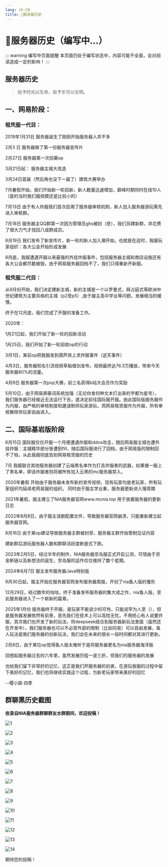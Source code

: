 ```yaml
---
lang: zh-CN
title: 📒服务器历史
---
```

# 📒服务器历史（编写中...）

::: warning 编写中页面提醒
本页面仍处于编写状态中，内容可能不全面，会对阅读造成一定的影响！
:::
## 服务器历史

>给予时光以生命，给予岁月以文明。

## 一、网易阶段：

### 租凭服一代目：

2019年1月31日 服务器诞生了刚刚开始服务器人并不多

2月3 日  服务器做了第一份服务器宣传片

2月27日 服务器第一次招募op

3月21日起： 服务器主城大改造

3月24日首届（然后再也没下一届了）建筑大赛举办

7月暑假开始，我们开始新一轮招新，新人数量迅速增加，巅峰时期同时在线10人（是的当时我们服规模还是比较小的）

7月13日 由于有人炸服我们首次启用了服务器审核机制，新人加入服务器游玩需先进入审核群。

7月18日 服务器主QQ群第一次因为管理员ghs被封（悲），我们另建新群，并花费了很大力气才找回八成群成员。

8月19日 我们发布了新宣传片，新一轮的新人加入潮开始。也就是在这时，我服玩家组织：各大公会开始形成发展

8月底，我服遭遇开服以来最强的外挂炸服事件，包括服务器主城和商店设施还有各大公会都尽数被毁，由于网易服务器回档不了，我们只得重新开新服。

### 租凭服二代目：

从9月份开始，我们决定建新主城，新的主城是一个以罗曼式，拜占庭式等欧洲中世纪建筑为主要风格的主城（p2至p5）,由于服主高中学业等问题，发展相当的缓慢。

终于在12月底，我们完成了开服的准备工作。

2020年：

1月21日起，我们开始了新一轮的招新活动

1月25日，我们开始了新一轮招收op的行动

3月1日，某前op把我服发到葫芦侠上求炸服事件（逆天事件）

4月3日，服务器知名引流视频草船借剑发布，视频最终达76.3万播放，带来今天服务器80%的流量。

4月9日 服务器第一次pvp大赛，前三名获得b站大会员作为奖励


5月10日，由于网易屏蔽词系统加强（无论你发何种文本打出来的字都为星号），我们服务器已经接近无法运行下去，遂决定前往国际服开服。由此国际版服务器作为内服，由严格的审核制度和邀请制供玩家游玩，而网易租赁服作为外服，所有审核解除供玩家自由进入。
## 二、国际基岩版阶段

6月15日 国际服仅仅开服一个月便遭遇炸服和ddos攻击，随后网易服主城也遭外挂炸服：主城精华部分皆遭到fill，随后国际服进行了回档，由于网易版的限制回不了档，从此我服彻底告别网易租赁服的历史

7月 我服联合其他服务器创建了云端黑名单作为打击炸服者的武器，如果被一服上了黑名单，即该炸服者则将被所有加入云黑的mc服务器禁入。

2020年暑假 开始由于服务器未发布新的宣传视频，现有玩家均是老玩家，所有玩家组织均延续老网易服的组织。 同时由于服主学业重，服务器更新进入慢周期

2021年暑假，服主建立了NIA服务器官网www.mcnia.top 用于放置服务器的更新日志

2022年8月8日，由于服主误删配置文件，导致服务器官网崩溃，只能重新建立起服务器官网。

8月16日 由于某op建证导致服务器主群被封禁，服务器主群开始管制见证内容

建新群后游玩服务器人数和群聊活跃度断崖式下跌。

2023年2月5日，经过半年的制作，NIA服务器空岛服正式开启公测，可惜由于资金断链以及新想法的诞生，空岛服的运作仅仅维持了数个星期。

2024年8月7日 服主发布服务器Java特别版

9月30日起，服主开始在服务器官网发布服务器周报，开创了nia鱼人版的雏形

12月29日，经过数年的咕咕，终于准备发布服务器的集大成之作，nia鱼人版，至此服务器进入了一个崭新的篇章。

2025年1月份 服务器终于开服，是玩家不能说少的可怜，只能说罕为人至（），但是服务器发展依然有前景，首先我们在技术上可以高枕无忧，不用担心有人说要炸服，其次我们也开发了新的玩法，将deepseek结合到服务器新玩法里面（虽然还在开发中），我们服务器也可以不必受外部的限制（比如冈易）可以自由发展，鱼人玩法是我们服务器的创新玩法，我们会在未来的很长一段时间都对其进行更新。

2月8日，由于某位op觉得鱼人版太难听于是将服务器更名为nia服务器海洋版

回想起服务器过去的六年里，虽然发展历程一波三折，但我们的服务器的发展

也给我们留下非常好的记忆，这正是我们开服务器的初衷，在游玩我服的过程中留下美好的记忆，我们也将继续实践这个过程，为新老玩家带来美好的回忆

--樱小路 四季


## 群聊黑历史截图

**收录自NIA服务器群聊群友水群期间，欢迎投稿！**

![1](/history/1.png)

![2](/history/2.png)

![3](/history/3.png)

![4](/history/4.png)

![5](/history/5.jpg)

![6](/history/6.png)

![7](/history/7.png)

![8](/history/8.png)

![9](/history/9.jpg)

![10](/history/10.jpg)

![11](/history/11.jpg)

![12](/history/12.jpg)

![13](/history/13.jpg)

![14](/history/14.png)

期待您的投稿！